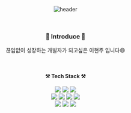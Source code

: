 
<!--
**jyuyj/jyuyj** is a ✨ _special_ ✨ repository because its `README.md` (this file) appears on your GitHub profile.

Here are some ideas to get you started:

- 🔭 I’m currently working on ...
- 🌱 I’m currently learning ...
- 👯 I’m looking to collaborate on ...
- 🤔 I’m looking for help with ...
- 💬 Ask me about ...
- 📫 How to reach me: ...
- 😄 Pronouns: ...
- ⚡ Fun fact: ...
-->

<div align=center>
  
  <!-- 헤더 -->
  ![header](https://capsule-render.vercel.app/api?type=Waving&section=header&text=Hello&fontSize=60&desc=I'm%20HyunJoo&descSize=30&color=auto&height=200&fontAlignY=35&descAlignY=55&animation=twinkling)

<br/>
  <!-- 소개 -->
<h3> 🙌 Introduce 🙌</h3>

끊임없이 성장하는 개발자가 되고싶은 이현주 입니다😄
  

<br/>
  <!-- 사용 기술 -->
<h4 align="center"> ⚒️ Tech Stack ⚒️ </h4>
<div align="center">
  
  <img src="https://img.shields.io/badge/Spring-6DB33F?style=for-the-badge&logo=Spring&logoColor=white"/>
  <img src="https://img.shields.io/badge/SpringBoot-6DB33F?style=for-the-badge&logo=SpringBoot&logoColor=white"/>
  <img src="https://img.shields.io/badge/Java-003B57?style=for-the-badge&logo=Java&logoColor=white"/><br/>
  <img src="https://img.shields.io/badge/JavaScript-F7DF1E?style=for-the-badge&logo=JavaScript&logoColor=white"/>
  <img src="https://img.shields.io/badge/html5-E34F26?style=for-the-badge&logo=html5&logoColor=white"/>
  <img src="https://img.shields.io/badge/Node.js-339933?style=for-the-badge&logo=Node.js&logoColor=white"/>
  <img src="https://img.shields.io/badge/jQuery-0769AD?style=for-the-badge&logo=jQuery&logoColor=white"/><br/>
  <img src="https://img.shields.io/badge/Linux-FCC624?style=for-the-badge&logo=Linux&logoColor=white"/>
  <img src="https://img.shields.io/badge/mysql-4479A1?style=for-the-badge&logo=mysql&logoColor=white"/>
  <img src="https://img.shields.io/badge/css3-1572B6?style=for-the-badge&logo=css3&logoColor=white"/>
</div>
</p>

